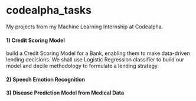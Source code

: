 # codealpha_tasks
My projects from my Machine Learning Internship at Codealpha.
#### 1) Credit Scoring Model
build a Credit Scoring Model for a Bank, enabling them to make data-driven lending decisions. We shall use Logistic Regression classifier to build our model and decile methodology to formulate a lending strategy.
#### 2) Speech Emotion Recognition

#### 3) Disease Prediction Model from Medical Data
